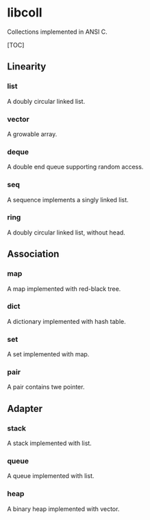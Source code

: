 # libcoll

Collections implemented in ANSI C.

[TOC]
## Linearity

### list

A doubly circular linked list.

### vector

A growable array.

### deque

A double end queue supporting random access.

### seq

A sequence implements a singly linked list.

### ring

A doubly circular linked list, without head.

## Association

### map

A map implemented with red-black tree.

### dict

A dictionary implemented with hash table.

### set

A set implemented with map.

### pair

A pair contains twe pointer.

## Adapter

### stack

A stack implemented with list.

### queue

A queue implemented with list.

### heap

A binary heap implemented with vector.
